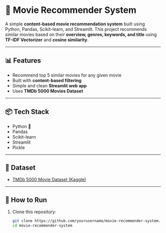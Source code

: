 # 🎥 Movie Recommender System

A simple **content-based movie recommendation system** built using Python, Pandas, Scikit-learn, and Streamlit. This project recommends similar movies based on their **overview, genres, keywords, and title** using **TF-IDF Vectorizer** and **cosine similarity**.

---

## 📊 Features

- Recommend top 5 similar movies for any given movie
- Built with **content-based filtering**
- Simple and clean **Streamlit web app**
- Uses **TMDb 5000 Movies Dataset**

---

## 📦 Tech Stack

- Python 🐍
- Pandas
- Scikit-learn
- Streamlit
- Pickle

---

## 📂 Dataset

- [TMDb 5000 Movie Dataset (Kaggle)](https://www.kaggle.com/datasets/tmdb/tmdb-movie-metadata)

---

## 🚀 How to Run

1. Clone this repository:
   ```bash
   git clone https://github.com/yourusername/movie-recommender-system.git
   cd movie-recommender-system
